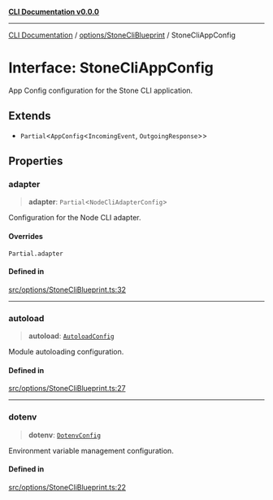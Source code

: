 [**CLI Documentation v0.0.0**](../../../README.md)

***

[CLI Documentation](../../../modules.md) / [options/StoneCliBlueprint](../README.md) / StoneCliAppConfig

# Interface: StoneCliAppConfig

App Config configuration for the Stone CLI application.

## Extends

- `Partial`\<`AppConfig`\<`IncomingEvent`, `OutgoingResponse`\>\>

## Properties

### adapter

> **adapter**: `Partial`\<`NodeCliAdapterConfig`\>

Configuration for the Node CLI adapter.

#### Overrides

`Partial.adapter`

#### Defined in

[src/options/StoneCliBlueprint.ts:32](https://github.com/stonemjs/cli/blob/7903e21087d732d9d42947a348eb3c473963e042/src/options/StoneCliBlueprint.ts#L32)

***

### autoload

> **autoload**: [`AutoloadConfig`](../../AutoloadConfig/interfaces/AutoloadConfig.md)

Module autoloading configuration.

#### Defined in

[src/options/StoneCliBlueprint.ts:27](https://github.com/stonemjs/cli/blob/7903e21087d732d9d42947a348eb3c473963e042/src/options/StoneCliBlueprint.ts#L27)

***

### dotenv

> **dotenv**: [`DotenvConfig`](../../DotenvConfig/interfaces/DotenvConfig.md)

Environment variable management configuration.

#### Defined in

[src/options/StoneCliBlueprint.ts:22](https://github.com/stonemjs/cli/blob/7903e21087d732d9d42947a348eb3c473963e042/src/options/StoneCliBlueprint.ts#L22)
